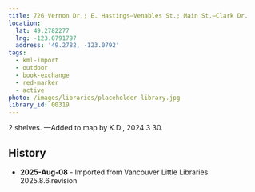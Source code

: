 ```yaml
---
title: 726 Vernon Dr.; E. Hastings—Venables St.; Main St.—Clark Dr.
location:
  lat: 49.2782277
  lng: -123.0791797
  address: '49.2782, -123.0792'
tags:
  - kml-import
  - outdoor
  - book-exchange
  - red-marker
  - active
photo: /images/libraries/placeholder-library.jpg
library_id: 00319
---
```

2 shelves.
—Added to map by K.D., 2024 3 30.

## History
- **2025-Aug-08** - Imported from Vancouver Little Libraries 2025.8.6.revision
